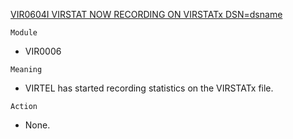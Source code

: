[VIR0604I VIRSTAT NOW RECORDING ON VIRSTATx DSN=dsname](https://virtel.readthedocs.io/en/latest/manuals/virtel/Virtel459MG/messages.html?highlight=VIR0604I#VIR0604I)

`Module`
- VIR0006

`Meaning`
- VIRTEL has started recording statistics on the VIRSTATx file.

`Action`
- None.
